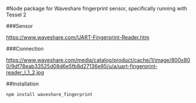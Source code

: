 


#Node package for Waveshare fingerprint sensor, specifically running with Tessel 2


###Sensor 

https://www.waveshare.com/UART-Fingerprint-Reader.htm

###Connection

https://www.waveshare.com/media/catalog/product/cache/1/image/800x800/9df78eab33525d08d6e5fb8d27136e95/u/a/uart-fingerprint-reader_l_1_2.jpg


##Installation

```
npm install waveshare_fingerprint
```
